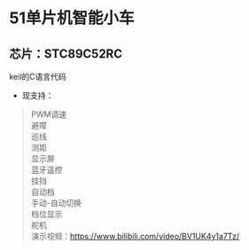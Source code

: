 # 51单片机智能小车
## 芯片：STC89C52RC
keil的C语言代码
* 现支持：
> PWM调速  
> 避障  
> 巡线  
> 测距  
> 显示屏  
> 蓝牙遥控  
> 挂挡  
> 自动档  
> 手动-自动切换  
> 档位显示  
> 舵机  
演示视频：https://www.bilibili.com/video/BV1UK4y1a7Tz/
